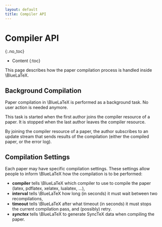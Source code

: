 ```yaml
---
layout: default
title: Compiler API
---
```


# Compiler API
{:.no_toc}

* Content
{:toc}

This page describes how the paper compilation process is handled inside \BlueLaTeX.

## Background Compilation

Paper compilation in \BlueLaTeX is performed as a background task. No user action is needed anymore.

This task is started when the first author joins the compiler resource of a paper. It is stopped when the last author leaves the compiler resource.

By joining the compiler resource of a paper, the author subscribes to an update stream that sends results of the compilation (either the compiled paper, or the error log).

## Compilation Settings

Each paper may have specific compilation settings. These settings allow people to inform \BlueLaTeX how the compilation is to be performed:

* **compiler** tells \BlueLaTeX which compiler to use to compile the paper (latex, pdflatex, xelatex, lualatex, ...),
* **interval** tells \BlueLaTeX how long (in seconds) it must wait between two recompilations,
* **timeout** tells \BlueLaTeX after what timeout (in seconds) it must stops the current compilation pass, and (possibly) retry.
* ***synctex*** tells \BlueLaTeX to generate SyncTeX data when compiling the paper.
